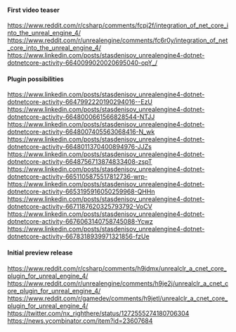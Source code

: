 #### First video teaser

https://www.reddit.com/r/csharp/comments/fcpj2f/integration_of_net_core_into_the_unreal_engine_4/ </br>
https://www.reddit.com/r/unrealengine/comments/fc6r0y/integration_of_net_core_into_the_unreal_engine_4/ </br>
https://www.linkedin.com/posts/stasdenisov_unrealengine4-dotnet-dotnetcore-activity-6640099020020695040-opY_/ </br>

#### Plugin possibilities

https://www.linkedin.com/posts/stasdenisov_unrealengine4-dotnet-dotnetcore-activity-6647992220190294016--EzU </br>
https://www.linkedin.com/posts/stasdenisov_unrealengine4-dotnet-dotnetcore-activity-6648000661566828544-NTJJ </br>
https://www.linkedin.com/posts/stasdenisov_unrealengine4-dotnet-dotnetcore-activity-6648007405563068416-N_wk </br>
https://www.linkedin.com/posts/stasdenisov_unrealengine4-dotnet-dotnetcore-activity-6648011370400894976-JJZs </br>
https://www.linkedin.com/posts/stasdenisov_unrealengine4-dotnet-dotnetcore-activity-6648756713874833408-zspT </br>
https://www.linkedin.com/posts/stasdenisov_unrealengine4-dotnet-dotnetcore-activity-6651105875517812736-wrp- </br>
https://www.linkedin.com/posts/stasdenisov_unrealengine4-dotnet-dotnetcore-activity-6653195916050259968-QHHn </br>
https://www.linkedin.com/posts/stasdenisov_unrealengine4-dotnet-dotnetcore-activity-6671187620325793792-VoCV </br>
https://www.linkedin.com/posts/stasdenisov_unrealengine4-dotnet-dotnetcore-activity-6676063140758745088-Ycwz </br>
https://www.linkedin.com/posts/stasdenisov_unrealengine4-dotnet-dotnetcore-activity-6678318939971321856-fzUe </br>

#### Initial preview release

https://www.reddit.com/r/csharp/comments/h9jdmx/unrealclr_a_cnet_core_plugin_for_unreal_engine_4/ </br>
https://www.reddit.com/r/unrealengine/comments/h9je2j/unrealclr_a_cnet_core_plugin_for_unreal_engine_4/ </br>
https://www.reddit.com/r/gamedev/comments/h9jetl/unrealclr_a_cnet_core_plugin_for_unreal_engine_4/ </br>
https://twitter.com/nx_righthere/status/1272555274180706304 </br>
https://news.ycombinator.com/item?id=23607684 </br>
